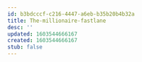 ```yaml
---
id: b3bdcccf-c216-4447-a6eb-b35b20b4b32a
title: The-millionaire-fastlane
desc: ''
updated: 1603544666167
created: 1603544666167
stub: false
---
```


